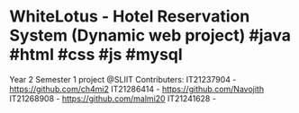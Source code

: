 # WhiteLotus - Hotel Reservation System (Dynamic web project) #java #html #css #js #mysql
Year 2 Semester 1 project @SLIIT
Contributers: 
IT21237904 - https://github.com/ch4mi2 
IT21286414 - https://github.com/Navojith 
IT21268908 - https://github.com/malmi20 
IT21241628 - 
               
               
